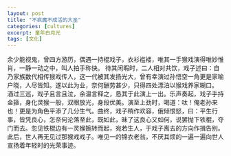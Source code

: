 ```yaml
---
layout: post
title: "不疯魔不成活的大圣"
categories: [cultures]
excerpt: 童年白月光
tags: [文化]
---
```

余少能视鬼，曾四方游历，偶遇一持棍戏子，衣衫褴褛，唯其一手猴戏演得唯妙惟肖，一静一动之中，叫人拍手称快。
待其闲暇时，二人相对共饮，戏子述曰：自乃家族数代相传猴戏传人，这一代被其发扬光大，曾有幸演过孙悟空一角更是家喻户晓，人尽皆知。遂以此为业，奈何酬劳甚少，只得四处漂泊以猴戏养家糊口。
酒过三巡，戏子且言且泣，余温言释之，恳其于此演上一出。乐声奏起，戏子手持金箍，身化灵猴一般，双眼放光，身段优美。演至上劲时，喝道：呔！俺老孙来也！更是为角色平添了几分生气。曲终，戏子稍作欢容，俄倾恨怒，曰：平生行事，皆凭良心，怎奈何沦落至此，既如此，昧了这良心又如何，说罢抛下铁棍，夺门而去。忽见铁棍边有一灵猴婉转而起，宛若生人，于戏子离去的方向作揖告别。
此后，世人再无见过那猴戏戏子。唯见一的锦衣老翁，不厌其烦的一遍一遍向世人宣扬着年轻时的光荣事迹。

